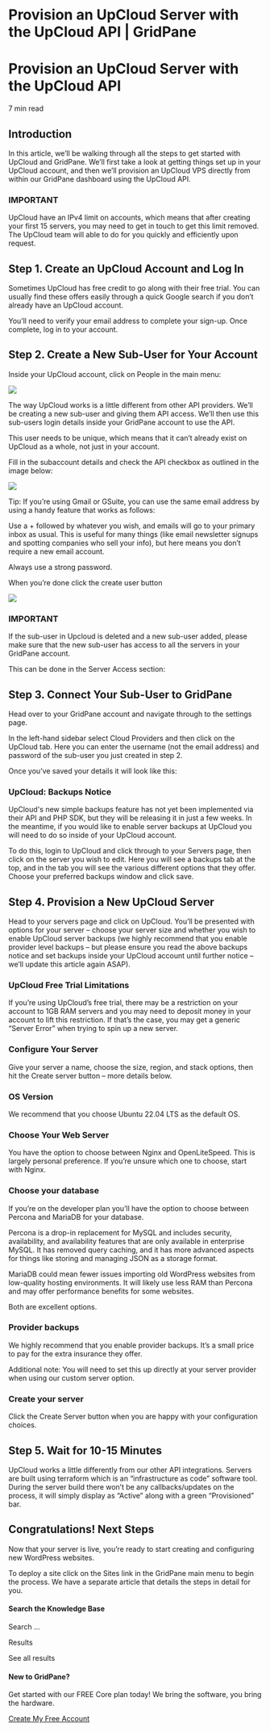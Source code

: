 # Provision an UpCloud Server with the UpCloud API | GridPane

# Provision an UpCloud Server with the UpCloud API

 

7 min read 

## Introduction

In this article, we’ll be walking through all the steps to get started with UpCloud and GridPane. We’ll first take a look at getting things set up in your UpCloud account, and then we’ll provision an UpCloud VPS directly from within our GridPane dashboard using the UpCloud API.

 

 

### IMPORTANT

UpCloud have an IPv4 limit on accounts, which means that after creating your first 15 servers, you may need to get in touch to get this limit removed. The UpCloud team will able to do for you quickly and efficiently upon request.

## Step 1. Create an UpCloud Account and Log In

Sometimes UpCloud has free credit to go along with their free trial. You can usually find these offers easily through a quick Google search if you don’t already have an UpCloud account.

You’ll need to verify your email address to complete your sign-up. Once complete, log in to your account.

 

## Step 2. Create a New Sub-User for Your Account

Inside your UpCloud account, click on People in the main menu:

![](data:image/svg+xml,%3Csvg%20xmlns='http://www.w3.org/2000/svg'%20width='0'%20height='0'%20viewBox='0%200%200%200'%3E%3C/svg%3E)![](https://s3.us-east-2.wasabisys.com/gridpanekb/provision-an-upcloud-api-server/upcloud-api-02.png)

The way UpCloud works is a little different from other API providers. We’ll be creating a new sub-user and giving them API access. We’ll then use this sub-users login details inside your GridPane account to use the API.

This user needs to be unique, which means that it can’t already exist on UpCloud as a whole, not just in your account.

Fill in the subaccount details and check the API checkbox as outlined in the image below:

![](data:image/svg+xml,%3Csvg%20xmlns='http://www.w3.org/2000/svg'%20width='0'%20height='0'%20viewBox='0%200%200%200'%3E%3C/svg%3E)![](https://s3.us-east-2.wasabisys.com/gridpanekb/provision-an-upcloud-api-server/upcloud-api-03.png)

Tip: If you’re using Gmail or GSuite, you can use the same email address by using a handy feature that works as follows:

Use a + followed by whatever you wish, and emails will go to your primary inbox as usual. This is useful for many things (like email newsletter signups and spotting companies who sell your info), but here means you don’t require a new email account.

Always use a strong password.

When you’re done click the create user button

![](data:image/svg+xml,%3Csvg%20xmlns='http://www.w3.org/2000/svg'%20width='0'%20height='0'%20viewBox='0%200%200%200'%3E%3C/svg%3E)![](https://s3.us-east-2.wasabisys.com/gridpanekb/provision-an-upcloud-api-server/upcloud-api-04.png)

 

 

### IMPORTANT

If the sub-user in Upcloud is deleted and a new sub-user added, please make sure that the new sub-user has access to all the servers in your GridPane account.

This can be done in the Server Access section:

## Step 3. Connect Your Sub-User to GridPane

Head over to your GridPane account and navigate through to the settings page.

In the left-hand sidebar select Cloud Providers and then click on the UpCloud tab. Here you can enter the username (not the email address) and password of the sub-user you just created in step 2.

Once you’ve saved your details it will look like this:

 

 

### UpCloud: Backups Notice

UpCloud's new simple backups feature has not yet been implemented via their API and PHP SDK, but they will be releasing it in just a few weeks. In the meantime, if you would like to enable server backups at UpCloud you will need to do so inside of your UpCloud account.

To do this, login to UpCloud and click through to your Servers page, then click on the server you wish to edit. Here you will see a backups tab at the top, and in the tab you will see the various different options that they offer. Choose your preferred backups window and click save.

## Step 4. Provision a New UpCloud Server

Head to your servers page and click on UpCloud. You’ll be presented with options for your server – choose your server size and whether you wish to enable UpCloud server backups (we highly recommend that you enable provider level backups – but please ensure you read the above backups notice and set backups inside your UpCloud account until further notice – we’ll update this article again ASAP).

### UpCloud Free Trial Limitations

If you’re using UpCloud’s free trial, there may be a restriction on your account to 1GB RAM servers and you may need to deposit money in your account to lift this restriction. If that’s the case, you may get a generic “Server Error” when trying to spin up a new server.

### Configure Your Server

Give your server a name, choose the size, region, and stack options, then hit the Create server button – more details below.

 

### OS Version

We recommend that you choose Ubuntu 22.04 LTS as the default OS.

### Choose Your Web Server

You have the option to choose between Nginx and OpenLiteSpeed. This is largely personal preference. If you’re unsure which one to choose, start with Nginx.

### Choose your database

If you’re on the developer plan you’ll have the option to choose between Percona and MariaDB for your database.

Percona is a drop-in replacement for MySQL and includes security, availability, and availability features that are only available in enterprise MySQL. It has removed query caching, and it has more advanced aspects for things like storing and managing JSON as a storage format.

MariaDB could mean fewer issues importing old WordPress websites from low-quality hosting environments. It will likely use less RAM than Percona and may offer performance benefits for some websites.

Both are excellent options.

### Provider backups

We highly recommend that you enable provider backups. It’s a small price to pay for the extra insurance they offer.

Additional note: You will need to set this up directly at your server provider when using our custom server option.

### Create your server

Click the Create Server button when you are happy with your configuration choices.

 

## Step 5. Wait for 10-15 Minutes

UpCloud works a little differently from our other API integrations. Servers are built using terraform which is an “infrastructure as code” software tool. During the server build there won’t be any callbacks/updates on the process, it will simply display as “Active” along with a green “Provisioned” bar.

 

## Congratulations! Next Steps

Now that your server is live, you’re ready to start creating and configuring new WordPress websites.

To deploy a site click on the Sites link in the GridPane main menu to begin the process. We have a separate article that details the steps in detail for you.

 

 

#### Search the Knowledge Base

Search ...

 Results

See all results

#### New to GridPane?

Get started with our FREE Core plan today! We bring the software, you bring the hardware.

[Create My Free Account](https://gridpane.com/checkout/?plan=core)

